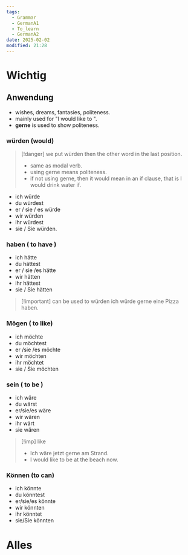 ```yaml
---
tags:
  - Grammar
  - GermanA1
  - To_learn
  - GermanA2
date: 2025-02-02
modified: 21:28
---
```

# Wichtig
## Anwendung
- wishes, dreams, fantasies, politeness.
- mainly used for "I would like to ".
- __gerne__ is used to show politeness. 
### würden (would)
>[!danger] we put würden then the other word in the last position.
> - same as modal verb.
> - using gerne means politeness. 
> - if not using gerne, then it would mean in an if clause, that is I would drink water if.

- ich würde
- du würdest
- er / sie / es würde
- wir würden
- ihr würdest
- sie / Sie würden.
### haben ( to have )
- ich hätte
- du hättest
- er / sie /es hätte
- wir hätten
- ihr hättest
- sie / Sie hätten
>[!important] can be used to würden
ich würde gerne eine Pizza haben.
### Mögen ( to like)
- ich möchte
- du möchtest
- er /sie /es möchte
- wir möchten
- ihr möchtet
- sie / Sie möchten
### sein ( to be )
- ich wäre
- du wärst
- er/sie/es wäre
- wir wären
- ihr wärt
- sie wären
> [!imp] like
> - Ich wäre jetzt gerne am Strand.
> - I would like to be at the beach now.

### Können (to can)
- ich könnte
- du könntest
- er/sie/es könnte
- wir könnten
- ihr könntet
- sie/Sie könnten

# Alles


